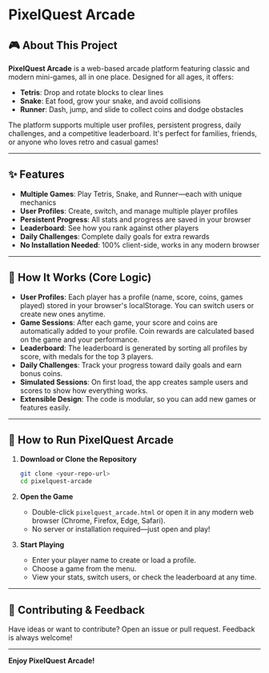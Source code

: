 # PixelQuest Arcade

## 🎮 About This Project

**PixelQuest Arcade** is a web-based arcade platform featuring classic and modern mini-games, all in one place. Designed for all ages, it offers:

- **Tetris**: Drop and rotate blocks to clear lines
- **Snake**: Eat food, grow your snake, and avoid collisions
- **Runner**: Dash, jump, and slide to collect coins and dodge obstacles

The platform supports multiple user profiles, persistent progress, daily challenges, and a competitive leaderboard. It's perfect for families, friends, or anyone who loves retro and casual games!

---

## ✨ Features

- **Multiple Games**: Play Tetris, Snake, and Runner—each with unique mechanics
- **User Profiles**: Create, switch, and manage multiple player profiles
- **Persistent Progress**: All stats and progress are saved in your browser
- **Leaderboard**: See how you rank against other players
- **Daily Challenges**: Complete daily goals for extra rewards
- **No Installation Needed**: 100% client-side, works in any modern browser

---

## 🧠 How It Works (Core Logic)

- **User Profiles**: Each player has a profile (name, score, coins, games played) stored in your browser's localStorage. You can switch users or create new ones anytime.
- **Game Sessions**: After each game, your score and coins are automatically added to your profile. Coin rewards are calculated based on the game and your performance.
- **Leaderboard**: The leaderboard is generated by sorting all profiles by score, with medals for the top 3 players.
- **Daily Challenges**: Track your progress toward daily goals and earn bonus coins.
- **Simulated Sessions**: On first load, the app creates sample users and scores to show how everything works.
- **Extensible Design**: The code is modular, so you can add new games or features easily.

---

## 🚀 How to Run PixelQuest Arcade

1. **Download or Clone the Repository**
   ```sh
   git clone <your-repo-url>
   cd pixelquest-arcade
   ```

2. **Open the Game**
   - Double-click `pixelquest_arcade.html` or open it in any modern web browser (Chrome, Firefox, Edge, Safari).
   - No server or installation required—just open and play!

3. **Start Playing**
   - Enter your player name to create or load a profile.
   - Choose a game from the menu.
   - View your stats, switch users, or check the leaderboard at any time.

---

## 🙌 Contributing & Feedback

Have ideas or want to contribute? Open an issue or pull request. Feedback is always welcome!

---

**Enjoy PixelQuest Arcade!** 